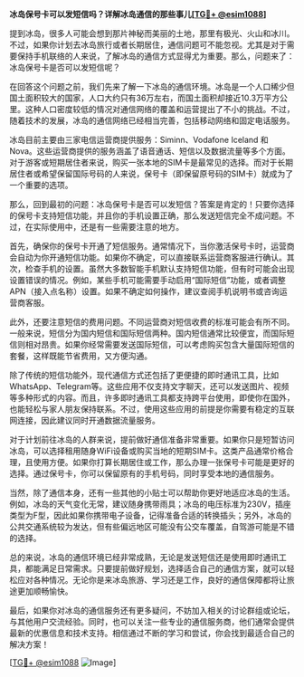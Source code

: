 **冰岛保号卡可以发短信吗？详解冰岛通信的那些事儿[[TG💪+ @esim1088](https://t.me/s/esim1088)]**

提到冰岛，很多人可能会想到那片神秘而美丽的土地，那里有极光、火山和冰川。不过，如果你计划去冰岛旅行或者长期居住，通信问题可不能忽视。尤其是对于需要保持手机联络的人来说，了解冰岛的通信方式显得尤为重要。那么，问题来了：冰岛保号卡是否可以发短信呢？

在回答这个问题之前，我们先来了解一下冰岛的通信环境。冰岛是一个人口稀少但国土面积较大的国家，人口大约只有36万左右，而国土面积却接近10.3万平方公里。这种人口密度较低的情况对通信网络的覆盖和运营提出了不小的挑战。不过，随着技术的发展，冰岛的通信网络已经相当完善，包括移动网络和固定电话服务。

冰岛目前主要由三家电信运营商提供服务：Siminn、Vodafone Iceland 和 Nova。这些运营商提供的服务涵盖了语音通话、短信以及数据流量等多个方面。对于游客或短期居住者来说，购买一张本地的SIM卡是最常见的选择。而对于长期居住者或希望保留国际号码的人来说，保号卡（即保留原号码的SIM卡）就成为了一个重要的选项。

那么，回到最初的问题：冰岛保号卡是否可以发短信？答案是肯定的！只要你选择的保号卡支持短信功能，并且你的手机设置正确，那么发送短信完全不成问题。不过，在实际使用中，还是有一些需要注意的地方。

首先，确保你的保号卡开通了短信服务。通常情况下，当你激活保号卡时，运营商会自动为你开通短信功能。如果你不确定，可以直接联系运营商客服进行确认。其次，检查手机的设置。虽然大多数智能手机默认支持短信功能，但有时可能会出现设置错误的情况。例如，某些手机可能需要手动启用“国际短信”功能，或者调整APN（接入点名称）设置。如果不确定如何操作，建议查阅手机说明书或咨询运营商客服。

此外，还要注意短信的费用问题。不同运营商对短信收费的标准可能会有所不同。一般来说，短信分为国内短信和国际短信两种。国内短信通常比较便宜，而国际短信则相对昂贵。如果你经常需要发送国际短信，可以考虑购买包含大量国际短信的套餐，这样既能节省费用，又方便沟通。

除了传统的短信功能外，现代通信方式还包括了更便捷的即时通讯工具，比如WhatsApp、Telegram等。这些应用不仅支持文字聊天，还可以发送图片、视频等多种形式的内容。而且，许多即时通讯工具都支持跨平台使用，即使你在国外，也能轻松与家人朋友保持联系。不过，使用这些应用的前提是你需要有稳定的互联网连接，因此建议同时开通数据流量服务。

对于计划前往冰岛的人群来说，提前做好通信准备非常重要。如果你只是短暂访问冰岛，可以选择租用随身WiFi设备或购买当地的短期SIM卡。这类产品通常价格合理，且使用方便。如果你打算长期居住或工作，那么办理一张保号卡可能是更好的选择。通过保号卡，你可以保留原有的手机号码，同时享受本地的通信服务。

当然，除了通信本身，还有一些其他的小贴士可以帮助你更好地适应冰岛的生活。例如，冰岛的天气变化无常，建议随身携带雨具；冰岛的电压标准为230V，插座类型为F型，因此如果你携带电子设备，记得准备合适的转换插头；另外，冰岛的公共交通系统较为发达，但有些偏远地区可能没有公交车覆盖，自驾游可能是不错的选择。

总的来说，冰岛的通信环境已经非常成熟，无论是发送短信还是使用即时通讯工具，都能满足日常需求。只要提前做好规划，选择适合自己的通信方案，就可以轻松应对各种情况。无论你是来冰岛旅游、学习还是工作，良好的通信保障都将让旅途更加顺畅愉快。

最后，如果你对冰岛的通信服务还有更多疑问，不妨加入相关的讨论群组或论坛，与其他用户交流经验。同时，也可以关注一些专业的通信服务商，他们通常会提供最新的优惠信息和技术支持。相信通过不断的学习和尝试，你会找到最适合自己的解决方案！

[[TG💪+ @esim1088](https://t.me/s/esim1088) ![Image](https://i.postimg.cc/4NQfJmqS/Snipaste-2025-05-13-00-14-12.png)]
